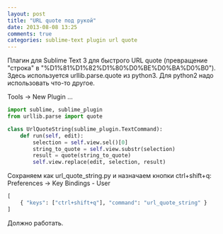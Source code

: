 ```yaml
---
layout: post
title: "URL quote под рукой"
date: 2013-08-08 13:25
comments: true
categories: sublime-text plugin url quote
---
```


Плагин для Sublime Text 3 для быстрого URL quote (превращение "строка" в "%D1%81%D1%82%D1%80%D0%BE%D0%BA%D0%B0").
Здесь используется urllib.parse.quote из python3. Для python2 надо использовать что-то другое.

Tools -> New Plugin ...

``` python
import sublime, sublime_plugin
from urllib.parse import quote

class UrlQuoteString(sublime_plugin.TextCommand):
    def run(self, edit):
        selection = self.view.sel()[0]
        string_to_quote = self.view.substr(selection)
        result = quote(string_to_quote)
        self.view.replace(edit, selection, result)
```

Сохраняем как url_quote_string.py и назначаем кнопки ctrl+shift+q: Preferences -> Key Bindings - User
``` python
[
    { "keys": ["ctrl+shift+q"], "command": "url_quote_string" }
]

```

Должно работать.